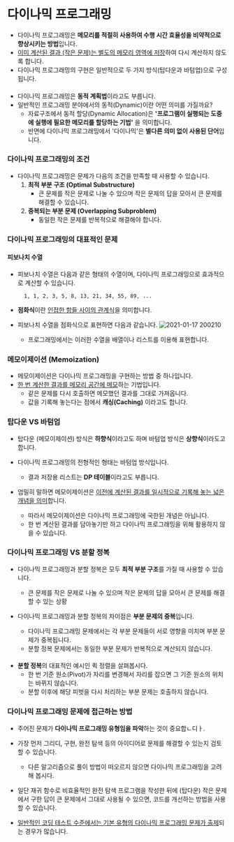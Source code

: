 # 다이나믹 프로그래밍

- 다이나믹 프로그래밍은 **메모리를 적절히 사용하여 수행 시간 효율성을 비약적으로 향상시키는 방법**입니다.
- <u>이미 계산된 결과 (작은 문제)는 별도의 메모리 영역에 저장</u>하여 다시 계산하지 않도록 합니다.
- 다이나믹 프로그래밍의 구현은 일반적으로 두 가지 방식(탑다운과 바텀업)으로 구성됩니다.

####

- 다이나믹 프로그래밍은 **동적 계획법**이라고도 부릅니다.
- 일반적인 프로그래밍 분야에서의 동적(Dynamic)이란 어떤 의미를 가질까요?
    - 자료구조에서 동적 할당(Dynamic Allocation)은 **'프로그램이 실행되는 도중에 실행에 필요한 메모리를 할당하는 기법'** 을 의미합니다.
    - 반면에 다이나믹 프로그래밍에서 '다이나믹'은 **별다른 의미 없이 사용된 단어**입니다.

### 다이나믹 프로그래밍의 조건

- 다이나믹 프로그래밍은 문제가 다음의 조건을 만족할 때 사용할 수 있습니다.
    1. **최적 부분 구조 (Optimal Substructure)**
        - 큰 문제를 작은 문제로 나눌 수 있으며 작은 문제의 답을 모아서 큰 문제를 해결할 수 있습니다.
    2. **중복되는 부분 문제 (Overlapping Subproblem)**
        - 동일한 작은 문제를 반복적으로 해결해야 합니다.

### 다이나믹 프로그래밍의 대표적인 문제

#### 피보나치 수열

- 피보나치 수열은 다음과 같은 형태의 수열이며, 다이나믹 프로그래밍으로 효과적으로 계산할 수 있습니다.

        1, 1, 2, 3, 5, 8, 13, 21, 34, 55, 89, ...
- **점화식**이란 <u>인접한 항들 사이의 관계식</u>을 의미합니다.
- 피보나치 수열을 점화식으로 표현하면 다음과 같습니다.
  ![2021-01-17 200210](https://user-images.githubusercontent.com/2025813/104838561-05ac1300-58ff-11eb-8b08-cd7708028f0c.png)
    - 프로그래밍에서는 이러한 수열을 배열이나 리스트를 이용해 표현합니다.

### 메모이제이션 (Memoization)

- 메모이제이션은 다이나믹 프로그래밍을 구현하는 방법 중 하나입니다.
- <u>한 번 계산한 결과를 메모리 공간에 메모</u>하는 기법입니다.
    - 같은 문제를 다시 호출하면 메모했던 결과를 그대로 가져옵니다.
    - 값을 기록해 놓는다는 점에서 **캐싱(Caching)** 이라고도 합니다.

### 탑다운 VS 바텀업

- 탑다운 (메모이제이션) 방식은 **하향식**이라고도 하며 바텀업 방식은 **상향식**이라도고 합니다.
- 다이나믹 프로그래밍의 전형적인 형태는 바텀업 방식입니다.
    - 결과 저장용 리스트는 **DP 테이블**이라고도 부릅니다.

- 엄밀히 말하면 메모이제이션은 <u>이전에 계산된 결과를 일시적으로 기록해 놓는 넓은 개념을 의미</u>합니다.
    - 따라서 메모이제이션은 다이나믹 프로그래밍에 국한된 개념은 아닙니다.
    - 한 번 계산된 결과를 담아놓기만 하고 다이나믹 프로그래밍을 위해 활용하지 않을 수 있습니다.

### 다이나믹 프로그래밍 VS 분할 정복

- 다이나믹 프로그래밍과 분할 정복은 모두 **최적 부분 구조**를 가질 때 사용할 수 있습니다.
    - 큰 문제를 작은 문제로 나눌 수 있으며 작은 문제의 답을 모아서 큰 문제를 해결할 수 있는 상황

- 다이나믹 프로그래밍과 분할 정복의 차이점은 **부분 문제의 중복**입니다.
    - 다이나믹 프로그래밍 문제에서는 각 부분 문제들이 서로 영향을 미치며 부분 문제가 중복됩니다.
    - 분할 정복 문제에서는 동일한 부분 문제가 반복적으로 계산되지 않습니다.

####

- **분할 정복**의 대표적인 예시인 퀵 정렬을 살펴봅시다.
    - 한 번 기준 원소(Pivot)가 자리를 변경해서 자리를 잡으면 그 기준 원소의 위치는 바뀌지 않습니다.
    - 분할 이후에 해당 피벗을 다시 처리하는 부분 문제는 호출하지 않습니다.

### 다이나믹 프로그래밍 문제에 접근하는 방법

- 주어진 문제가 **다이나믹 프로그래밍 유형임을 파악**하는 것이 중요합ㄴ디ㅏ.
- 가장 먼저 그리디, 구현, 완전 탐색 등의 아이디어로 문제를 해결할 수 있는지 검토할 수 있습니다.
    - 다른 알고리즘으로 풀이 방법이 떠오르지 않으면 다이나믹 프로그래밍을 고려해 봅시다.

- 일단 재귀 함수로 비효율적인 완전 탐색 프로그램을 작성한 뒤에 (탑다운) 작은 문제에서 구한 답이 큰 문제에서 그대로 사용될 수 있으면, 코드를 개선하는 방법을 사용할 수 있습니다.
- <u>일반적인 코딩 테스트 수준에서는 기본 유형의 다이나믹 프로그래밍 문제가 출제</u>되는 경우가 많습니다.